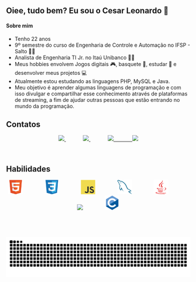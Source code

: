 ## Oiee, tudo bem? Eu sou o Cesar Leonardo :slightly_smiling_face: 
#### Sobre mim
- Tenho 22 anos
- 9º semestre do curso de Engenharia de Controle e Automação no IFSP - Salto :man_student:
- Analista de Engenharia TI Jr. no Itaú Unibanco :man_technologist:
- Meus hobbies envolvem Jogos digitais :video_game:, basquete :basketball:, estudar :book: e desenvolver meus projetos :computer:
- Atualmente estou estudando as linguagens PHP, MySQL e Java.
- Meu objetivo é aprender algumas linguagens de programação e com isso divulgar e compartilhar esse conhecimento através de plataformas  de streaming, a fim de ajudar outras pessoas que estão entrando no mundo da programação.

## Contatos

<p align="center">
    <a href="https://github.com/CMLeonardo" target="_blank">
        <img  src="https://img.shields.io/badge/GitHub-100000?style=for-the-badge&logo=github&logoColor=white&link=https://github.com/CMLeonardo">
    </a>
    &nbsp;&nbsp;&nbsp;&nbsp;&nbsp;&nbsp;&nbsp;&nbsp;&nbsp;&nbsp;&nbsp;
    <a href="https://www.linkedin.com/in/cesar-morales-leonardo-131a10213/" target="_blank">
        <img src="https://img.shields.io/badge/LinkedIn-0077B5?style=for-the-badge&logo=linkedin&logoColor=white&link=https://www.linkedin.com/in/cesar-morales-leonardo-131a10213/">
    </a>
    &nbsp;&nbsp;&nbsp;&nbsp;&nbsp;&nbsp;&nbsp;&nbsp;&nbsp;&nbsp;&nbsp;
    <a href="mailto:cmoralesleonardo@gmail.com" target="_blank">
        <img src="https://img.shields.io/badge/Gmail-D14836?style=for-the-badge&logo=gmail&logoColor=white">
    &nbsp;&nbsp;&nbsp;&nbsp;&nbsp;&nbsp;&nbsp;&nbsp;&nbsp;&nbsp;&nbsp;
    </a>
    <a href="https://www.instagram.com/cml04__/" target="_blank">
        <img src="https://img.shields.io/badge/Instagram-E4405F?style=for-the-badge&logo=instagram&logoColor=white&link=https://www.instagram.com/cml04__/">
    </a>
</p>

&nbsp;&nbsp;&nbsp;&nbsp;&nbsp;&nbsp;&nbsp;&nbsp;&nbsp;&nbsp;&nbsp;&nbsp;&nbsp;&nbsp;&nbsp;&nbsp;&nbsp;&nbsp;&nbsp;&nbsp;
  
## Habilidades
  
<p align="center">
    <img height="40" src="https://raw.githubusercontent.com/devicons/devicon/master/icons/html5/html5-original.svg">
    &nbsp;&nbsp;&nbsp;&nbsp;&nbsp;&nbsp;&nbsp;&nbsp;&nbsp;&nbsp;&nbsp;&nbsp;&nbsp;
    <img height="40" src="https://raw.githubusercontent.com/devicons/devicon/master/icons/css3/css3-original.svg">
    &nbsp;&nbsp;&nbsp;&nbsp;&nbsp;&nbsp;&nbsp;&nbsp;&nbsp;&nbsp;&nbsp;&nbsp;&nbsp;
    <img height="40" src="https://raw.githubusercontent.com/devicons/devicon/master/icons/javascript/javascript-original.svg">
    &nbsp;&nbsp;&nbsp;&nbsp;&nbsp;&nbsp;&nbsp;&nbsp;&nbsp;&nbsp;&nbsp;&nbsp;&nbsp;
    <img height="40" src="https://raw.githubusercontent.com/devicons/devicon/master/icons/mysql/mysql-original.svg">
    &nbsp;&nbsp;&nbsp;&nbsp;&nbsp;&nbsp;&nbsp;&nbsp;&nbsp;&nbsp;&nbsp;&nbsp;&nbsp;
    <img height="40" src="https://raw.githubusercontent.com/devicons/devicon/master/icons/java/java-plain.svg">
    &nbsp;&nbsp;&nbsp;&nbsp;&nbsp;&nbsp;&nbsp;&nbsp;&nbsp;&nbsp;&nbsp;&nbsp;&nbsp;
    <img height="40" src="https://camo.githubusercontent.com/4545b55c7771bbd175235c80b518dcbbf2f6ee0b984a51ad9363cba8cb70e67c/68747470733a2f2f7777772e766563746f726c6f676f2e7a6f6e652f6c6f676f732f737072696e67696f2f737072696e67696f2d69636f6e2e737667">
    &nbsp;&nbsp;&nbsp;&nbsp;&nbsp;&nbsp;&nbsp;&nbsp;&nbsp;&nbsp;&nbsp;&nbsp;&nbsp;
    <img height="40" src="https://github.com/devicons/devicon/blob/master/icons/c/c-original.svg">
   
</p>

&nbsp;&nbsp;&nbsp;&nbsp;&nbsp;&nbsp;&nbsp;&nbsp;&nbsp;&nbsp;&nbsp;&nbsp;&nbsp;&nbsp;&nbsp;&nbsp;&nbsp;&nbsp;&nbsp;&nbsp;

# 
![Snake animation](https://github.com/CMLeonardo/CMLeonardo/blob/output/github-contribution-grid-snake.svg)

<!--
![GitHub stats](https://github-readme-stats.vercel.app/api?username=CMLeonardo&show_icons=true&theme=dracula&custom_title=Github%20Status&hide=issues)

[![Top Langs](https://github-readme-stats.vercel.app/api/top-langs/?username=CMLeonardo&layout=compact)](https://github.com/CMLeonardo/github-readme-stats)

<p align="center"> 

 ## Total de Visitas no perfil <br>
 <p align="center"> 
   <img alingn="center" src="https://profile-counter.glitch.me/CMLeonardo/count.svg" />
 </p>
-->
